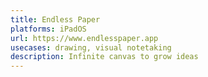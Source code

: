 ```yaml
---
title: Endless Paper
platforms: iPadOS
url: https://www.endlesspaper.app
usecases: drawing, visual notetaking
description: Infinite canvas to grow ideas
---
```

